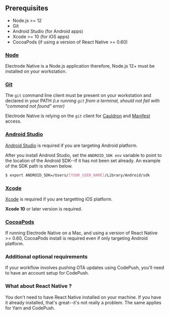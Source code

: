 ## Prerequisites

- Node.js >= 12
- Git
- Android Studio (for Android apps)
- Xcode >= 10 (for iOS apps)
- CocoaPods (if using a version of React Native >= 0.60)

### [Node](https://nodejs.org/en/)

Electrode Native is a Node.js application therefore, Node.js 12+ must be installed on your workstation.

### [Git](https://git-scm.com/downloads)

The `git` command line client must be present on your workstation and declared in your PATH _(i.e running `git` from a terminal, should not fail with "command not found" error)_

Electrode Native is relying on the `git` client for [Cauldron](../platform-parts/cauldron/index.md) and [Manifest](../platform-parts/manifest/index.md) access.

### [Android Studio](https://developer.android.com/studio/index.html)

[Android Studio](https://developer.android.com/studio/index.html) is required if you are targeting Android platform.

After you install Android Studio, set the `ANDROID_SDK env` variable to point to the location of the Android SDK--if it has not been set already. An example of the SDK path is shown below.

```bash
$ export ANDROID_SDK=/Users/[YOUR_USER_NAME]/Library/Android/sdk
```

### [Xcode](https://developer.apple.com/xcode/)

[Xcode](https://developer.apple.com/xcode/) is required if you are targetting iOS platform.

**Xcode 10** or later version is required.

### [CocoaPods](https://cocoapods.org/)

If running Electrode Native on a Mac, and using a version of React Native >= 0.60, CocoaPods install is required even if only targeting Android platform.

### Additional optional requirements

If your workflow involves pushing OTA updates using CodePush, you'll need to have an account setup for CodePush.

### What about React Native ?

You don't need to have React Native installed on your machine. If you have it already installed, that's great--it's not really a problem. The same applies for Yarn and CodePush.

